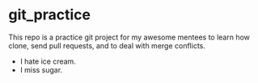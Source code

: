# git_practice

This repo is a practice git project for my awesome mentees to learn how clone, send pull requests, and to deal with merge conflicts.

- I hate ice cream.
- I miss sugar.

